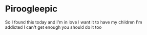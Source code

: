 # Piroogleepic
So I found this today and I'm in love I want it to have my children I'm addicted I can't get enough you should do it too
